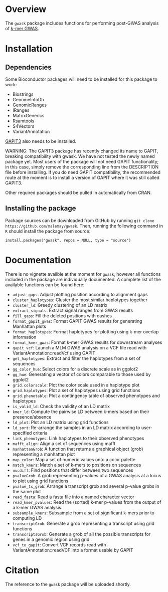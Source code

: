 # Overview

The `gwask` package includes functions for performing post-GWAS analysis
of [*k*-mer GWAS](https://github.com/voichek/kmersGWAS).

# Installation

## Dependencies

Some Bioconductor packages will need to be installed for this package to work:

* Biostrings
* GenomeInfoDb
* GenomicRanges
* IRanges
* MatrixGenerics
* Rsamtools
* S4Vectors
* VariantAnnotation

[GAPIT3](https://github.com/jiabowang/GAPIT) also needs to be installed.

WARNING: The GAPIT3 package has recently changed its name to GAPIT, breaking
compatibility with gwask. We have not tested the newly named package yet. Most
users of the package will not need GAPIT functionality; in this case, simply
remove the corresponding line from the DESCRIPTION file before installing. If
you do need GAPIT compatibility, the recommended route at the moment is to
install a version of GAPIT where it was still called GAPIT3.

Other required packages should be pulled in automatically from CRAN.

## Installing the package

Package sources can be downloaded from GitHub by running `git clone https://github.com/malemay/gwask`.
Then, running the following command in `R` should install the package from source:

	install.packages("gwask", repos = NULL, type = "source")

# Documentation

There is no vignette availble at the moment for `gwask`, however all functions
included in the package are individually documented. A complete list of the
available functions can be found here:

* `adjust_gaps`: Adjust plotting position according to alignment gaps
* `cluster_haplotypes`: Cluster the most similar haplotypes together
* `cluster_ld`: Greedy clustering of an LD matrix
* `extract_signals`: Extract signal ranges from GWAS results
* `fill_gaps`: Fill the deleted positions with dashes
* `format_gapit_gwas`: Format GAPIT GWAS results for generating Manhattan plots
* `format_haplotypes`: Format haplotypes for plotting using k-mer overlap information
* `format_kmer_gwas`: Format k-mer GWAS results for downstream analyses
* `gapit_vcf`: Launch a MLM GWAS analysis on a VCF file read with VariantAnnotation::readVcf using GAPIT
* `get_haplotypes`: Extract and filter the haplotypes from a set of sequences
* `gg_color_hue`: Select colors for a discrete scale as in ggplot2
* `gg_hue`: Generating a vector of colors comparable to those used by ggplot2
* `grid.colorscale`: Plot the color scale used in a haplotype plot
* `grid.haplotypes`: Plot a set of haplotypes using grid functions
* `grid.phenotable`: Plot a contingency table of observed phenotypes and haplotypes
* `is_valid_ld`: Check the validity of an LD matrix
* `kmer_ld`: Compute the pairwise LD between k-mers based on their presence/absence
* `ld_plot`: Plot an LD matrix using grid functions
* `ld_sort`: Re-arrange the samples in an LD matrix according to user-specified criteria
* `link_phenotypes`: Link haplotypes to their observed phenotypes
* `mafft_align`: Align a set of sequences using mafft
* `manhattanGrob`: A function that returns a graphical object (grob) representing a manhattan plot
* `map_color`: Map a set of numeric values onto a color palette
* `match_kmers`: Match a set of k-mers to positions on sequences
* `nucdiff`: Find positions that differ between two sequences
* `pvalueGrob`: A grob representing p-values of a GWAS analysis at a locus to plot using grid functions
* `pvalue_tx_grob`: Arrange a transcript grob and several p-value grobs in the same plot
* `read_fasta`: Read a fasta file into a named character vector
* `read_kmer_pvalues`: Read the (sorted) k-mer p-values from the output of a k-mer GWAS analysis
* `subsample_kmers`: Subsample from a set of significant k-mers prior to computing LD
* `transcriptGrob`: Generate a grob representing a transcript using grid functions
* `transcriptsGrob`: Generate a grob of all the possible transcripts for genes in a genomic region using grid
* `vcf_to_gapit`: Convert VCF records read with VariantAnnotation::readVCF into a format usable by GAPIT

# Citation

The reference to the `gwask` package will be uploaded shortly.

